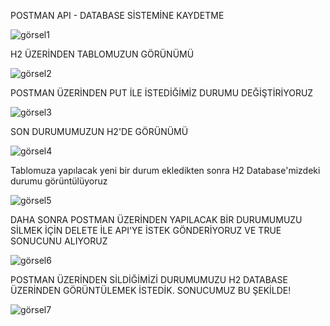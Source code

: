 
POSTMAN API - DATABASE SİSTEMİNE KAYDETME

![görsel1](https://user-images.githubusercontent.com/73720725/198850266-bcbd4efd-d281-4e46-be78-3b4bf850195a.png)


H2 ÜZERİNDEN TABLOMUZUN GÖRÜNÜMÜ

![görsel2](https://user-images.githubusercontent.com/73720725/198850294-bd945731-5254-4491-963d-e70ccdf3e221.png)


POSTMAN ÜZERİNDEN PUT İLE İSTEDİĞİMİZ DURUMU DEĞİŞTİRİYORUZ

![görsel3](https://user-images.githubusercontent.com/73720725/198850302-9c75def2-e43f-4d4e-bae0-96d4fd014f97.png)


SON DURUMUMUZUN H2'DE GÖRÜNÜMÜ

![görsel4](https://user-images.githubusercontent.com/73720725/198850320-15e904ae-ebaa-4c25-bcda-9728819f46d9.png)


Tablomuza yapılacak yeni bir durum ekledikten sonra H2 Database'mizdeki durumu görüntülüyoruz

![görsel5](https://user-images.githubusercontent.com/73720725/198850650-aa26bc6a-de5e-45fb-a11e-6e639180dea7.png)


DAHA SONRA POSTMAN ÜZERİNDEN YAPILACAK BİR DURUMUMUZU SİLMEK İÇİN DELETE İLE API'YE İSTEK GÖNDERİYORUZ VE TRUE SONUCUNU ALIYORUZ

![görsel6](https://user-images.githubusercontent.com/73720725/198850579-e52a09be-1f72-4fc9-bcc7-bcdfb9532e2d.png)


POSTMAN ÜZERİNDEN SİLDİĞİMİZİ DURUMUMUZU H2 DATABASE ÜZERİNDEN GÖRÜNTÜLEMEK İSTEDİK. SONUCUMUZ BU ŞEKİLDE!

![görsel7](https://user-images.githubusercontent.com/73720725/198850626-2c5bfe56-3f51-4ea7-aaa5-8f6d983cc607.png)
